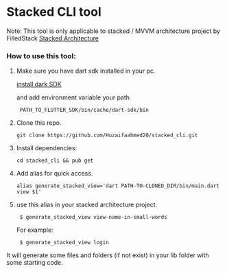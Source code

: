 # Stacked CLI tool

Note: This tool is only applicable to stacked / MVVM architecture project by FilledStack [Stacked Architecture](https://pub.dev/packages/stacked)

### **How to use this tool**:
1. Make sure you have dart sdk installed in your pc.

    [install dark SDK](https://dart.dev/get-dart)

    and add environment variable your path

        PATH_TO_FLUTTER_SDK/bin/cache/dart-sdk/bin 

2. Clone this repo.

       git clone https://github.com/Huzaifaahmed20/stacked_cli.git

3. Install dependencies:
    
       cd stacked_cli && pub get

4. Add alias for quick access.

       alias generate_stacked_view='dart PATH-TO-CLONED_DIR/bin/main.dart view $1' 
5. use this alias in your stacked architecture project.

        $ generate_stacked_view view-name-in-small-words
    For example:

        $ generate_stacked_view login

It will generate some files and folders (if not exist) in your lib folder with some starting code.
